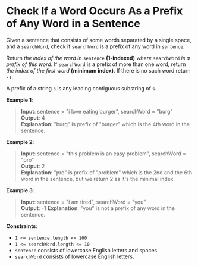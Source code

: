 # Check If a Word Occurs As a Prefix of Any Word in a Sentence

Given a sentence that consists of some words separated by a single space, and a `searchWord`, check if `searchWord` is a prefix of any word in `sentence`.

Return *the index of the word in* `sentence` **(1-indexed)** *where* `searchWord` *is a prefix of this word*. If `searchWord` is a prefix of more than one word, return *the index of the first word* **(minimum index)**. If there is no such word return `-1`.

A prefix of a string `s` is any leading contiguous substring of `s`.

 

**Example 1**:

>**Input**: sentence = "i love eating burger", searchWord = "burg"  
**Output**: 4  
**Explanation**: "burg" is prefix of "burger" which is the 4th word in the sentence.


**Example 2**:

>**Input**: sentence = "this problem is an easy problem", searchWord = "pro"  
**Output**: 2  
**Explanation**: "pro" is prefix of "problem" which is the 2nd and the 6th word in the sentence, but we return 2 as it's the minimal index.


**Example 3**:

>**Input**: sentence = "i am tired", searchWord = "you"  
**Output**: -1
**Explanation**: "you" is not a prefix of any word in the sentence.
 

**Constraints**:

* `1 <= sentence.length <= 100`
* `1 <= searchWord.length <= 10`
* `sentence` consists of lowercase English letters and spaces.
* `searchWord` consists of lowercase English letters.